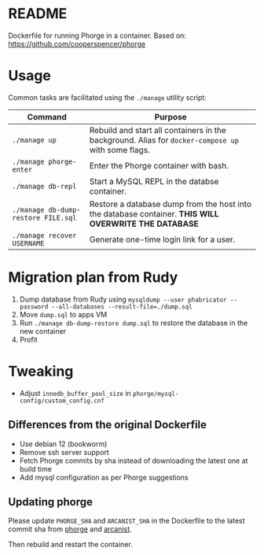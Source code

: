 # README

Dockerfile for running Phorge in a container. Based on: https://github.com/cooperspencer/phorge

# Usage

Common tasks are facilitated using the `./manage` utility script:

| Command | Purpose |
| --- | --- |
| `./manage up` | Rebuild and start all containers in the background. Alias for `docker-compose up` with some flags. |
| `./manage phorge-enter` | Enter the Phorge container with bash. |
| `./manage db-repl` | Start a MySQL REPL in the databse container. |
| `./manage db-dump-restore FILE.sql` | Restore a database dump from the host into the database container. **THIS  WILL OVERWRITE THE DATABASE** |
| `./manage recover USERNAME` | Generate one-time login link for a user. |

# Migration plan from Rudy

1. Dump database from Rudy using `mysqldump --user phabricator --password --all-databases --result-file=./dump.sql`
2. Move `dump.sql` to apps VM
3. Run `./manage db-dump-restore dump.sql` to restore the database in the new container
4. Profit

# Tweaking

 - Adjust `innodb_buffer_pool_size` in `phorge/mysql-config/custom_config.cnf`

## Differences from the original Dockerfile

- Use debian 12 (bookworm)
- Remove ssh server support
- Fetch Phorge commits by sha instead of downloading the latest one at build time
- Add mysql configuration as per Phorge suggestions


## Updating phorge

Please update `PHORGE_SHA` and `ARCANIST_SHA` in the Dockerfile to the latest commit sha from
[phorge](https://we.phorge.it/source/phorge/repository/master/) and [arcanist](https://we.phorge.it/source/arcanist/repository/master/).

Then rebuild and restart the container.
